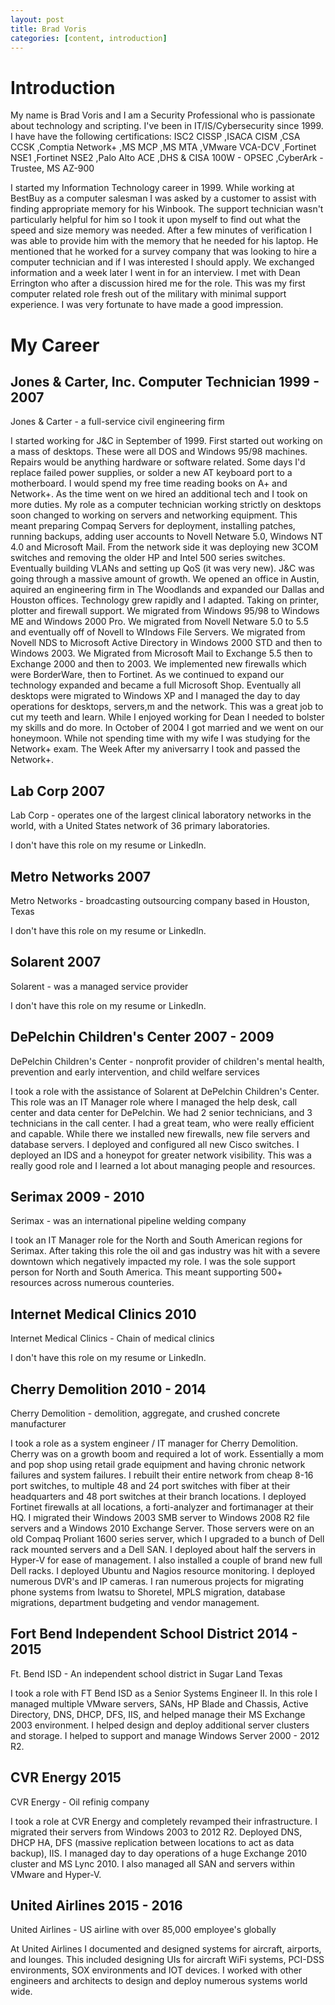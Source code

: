 ```yaml
---
layout: post
title: Brad Voris
categories: [content, introduction]
---
```


# Introduction
My name is Brad Voris and I am a Security Professional who is passionate about technology and scripting. I've been in IT/IS/Cybersecurity since 1999. I have have the following certifications: ISC2 CISSP ,ISACA CISM ,CSA CCSK ,Comptia Network+ ,MS MCP ,MS MTA ,VMware VCA-DCV ,Fortinet NSE1 ,Fortinet NSE2 ,Palo Alto ACE ,DHS & CISA 100W - OPSEC ,CyberArk - Trustee, MS AZ-900

I started my Information Technology career in 1999. While working at BestBuy as a computer salesman I was asked by a customer to assist with finding appropriate memory for his Winbook. The support technician wasn't particularly helpful for him so I took it upon myself to find out what the speed and size memory was needed. After a few minutes of verification I was able to provide him with the memory that he needed for his laptop. He mentioned that he worked for a survey company that was looking to hire a computer technician and if I was interested I should apply. We exchanged information and a week later I went in for an interview. I met with Dean Errington who after a discussion hired me for the role. This was my first computer related role fresh out of the military with minimal support experience. I was very fortunate to have made a good impression.

# My Career
## Jones & Carter, Inc. Computer Technician 1999 - 2007
Jones & Carter -  a full-service civil engineering firm

I started working for J&C in September of 1999. First started out working on a mass of desktops. These were all DOS and Windows 95/98 machines. Repairs would be anything hardware or software related. Some days I'd replace failed power supplies, or solder a new AT keyboard port to a motherboard. I would spend my free time reading books on A+ and Network+. As the time went on we hired an additional tech and I took on more duties. My role as a computer technician working strictly on desktops soon changed to working on servers and networking equipment. This meant preparing Compaq Servers for deployment, installing patches, running backups, adding user accounts to Novell Netware 5.0, Windows NT 4.0 and Microsoft Mail. From the network side it was deploying new 3COM switches and removing the older HP and Intel 500 series switches. Eventually building VLANs and setting up QoS (it was very new). J&C was going through a massive amount of growth. We opened an office in Austin, aquired an engineering firm in The Woodlands and expanded our Dallas and Houston offices. Technology grew rapidly and I adapted. Taking on printer, plotter and firewall support. We migrated from Windows 95/98 to Windows ME and Windows 2000 Pro. We migrated from Novell Netware 5.0 to 5.5 and eventually off of Novell to WIndows File Servers. We migrated from Novell NDS to Microsoft Active Directory in Windows 2000 STD and then to Windows 2003. We Migrated from Microsoft Mail to Exchange 5.5 then to Exchange 2000 and then to 2003. We implemented new firewalls which were BorderWare, then to Fortinet. As we continued to expand our technology expanded and became a full Microsoft Shop. Eventually all desktops were migrated to Windows XP and I managed the day to day operations for desktops, servers,m and the network. This was a great job to cut my teeth and learn. While I enjoyed working for Dean I needed to bolster my skills and do more. In October of 2004 I got married and we went on our honeymoon. While not spending time with my wife I was studying for the Network+ exam. The Week After my aniversarry I took and passed the Network+.

## Lab Corp 2007
Lab Corp -  operates one of the largest clinical laboratory networks in the world, with a United States network of 36 primary laboratories.

I don't have this role on my resume or LinkedIn.

## Metro Networks 2007
Metro Networks - broadcasting outsourcing company based in Houston, Texas

I don't have this role on my resume or LinkedIn.

## Solarent 2007
Solarent - was a managed service provider

I don't have this role on my resume or LinkedIn.

## DePelchin Children's Center 2007 - 2009
DePelchin Children's Center - nonprofit provider of children's mental health, prevention and early intervention, and child welfare services

I took a role with the assistance of Solarent at DePelchin Children's Center. This role was an IT Manager role where I managed the help desk, call center and data center for DePelchin. We had 2 senior technicians, and 3 technicians in the call center. I had a great team, who were really efficient and capable. While there we installed new firewalls, new file servers and database servers. I deployed and configured all new Cisco switches. I deployed an IDS and a honeypot for greater network visibility. This was a really good role and I learned a lot about managing people and resources.

## Serimax 2009 - 2010
Serimax - was an international pipeline welding company

I took an IT Manager role for the North and South American regions for Serimax. After taking this role the oil and gas industry was hit with a severe downtown which negatively impacted my role. I was the sole support person for North and South America. This meant supporting 500+ resources across numerous counteries.

## Internet Medical Clinics 2010
Internet Medical Clinics - Chain of medical clinics

I don't have this role on my resume or LinkedIn.

## Cherry Demolition 2010 - 2014
Cherry Demolition - demolition, aggregate, and crushed concrete manufacturer

I took a role as a system engineer / IT manager for Cherry Demolition. Cherry was on a growth boom and required a lot of work. Essentially a mom and pop shop using retail grade equipment and having chronic network failures and system failures. I rebuilt their entire network from cheap 8-16 port switches, to multiple 48 and 24 port switches with fiber at their headquarters and 48 port switches at their branch locations. I deployed Fortinet firewalls at all locations, a forti-analyzer and fortimanager at their HQ. I migrated their Windows 2003 SMB server to Windows 2008 R2 file servers and a Windows 2010 Exchange Server. Those servers were on an old Compaq Proliant 1600 series server, which I upgraded to a bunch of Dell rack mounted servers and a Dell SAN. I deployed about half the servers in Hyper-V for ease of management. I also installed a couple of brand new full Dell racks. I deployed Ubuntu and Nagios resource monitoring. I deployed numerous DVR's and IP cameras. I ran numerous projects for migrating phone systems from Iwatsu to Shoretel, MPLS migration, database migrations, department budgeting and vendor management.

## Fort Bend Independent School District 2014 - 2015
Ft. Bend ISD - An independent school district in Sugar Land Texas

I took a role with FT Bend ISD as a Senior Systems Engineer II. In this role I managed multiple VMware servers, SANs, HP Blade and Chassis, Active Directory, DNS, DHCP, DFS, IIS, and helped manage their MS Exchange 2003 environment. I helped design and deploy additional server clusters and storage. I helped to support and manage Windows Server 2000 - 2012 R2.


## CVR Energy 2015
CVR Energy - Oil refinig company

I took a role at CVR Energy and completely revamped their infrastructure. I migrated their servers from Windows 2003 to 2012 R2. Deployed DNS, DHCP HA, DFS (massive replication between locations to act as data backup), IIS. I managed day to day operations of a huge Exchange 2010 cluster and MS Lync 2010. I also managed all SAN and servers within VMware and Hyper-V.

## United Airlines 2015 - 2016
United Airlines - US airline with over 85,000 employee's globally

At United Airlines I documented and designed systems for aircraft, airports, and lounges. This included designing UIs for aircraft WiFi systems, PCI-DSS environments, SOX environments and IOT devices. I worked with other engineers and architects to design and deploy numerous systems world wide.
